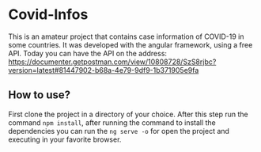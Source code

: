 # Covid-Infos

This is an amateur project that contains case information of COVID-19 in some countries. It was developed with the angular framework, using a free API. Today you can have the API on the address: https://documenter.getpostman.com/view/10808728/SzS8rjbc?version=latest#81447902-b68a-4e79-9df9-1b371905e9fa

## How to use?
First clone the project in a directory of your choice. After this step run the command ```npm install```, after running the command to install the dependencies you can run the ```ng serve -o``` for open the project and executing in your favorite browser.
